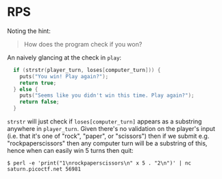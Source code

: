 # RPS

Noting the hint:

> How does the program check if you won?

An naively glancing at the check in `play`:

``` c
  if (strstr(player_turn, loses[computer_turn])) {
    puts("You win! Play again?");
    return true;
  } else {
    puts("Seems like you didn't win this time. Play again?");
    return false;
  }
```

`strstr` will just check if `loses[computer_turn]` appears as a substring
anywhere in `player_turn`. Given there's no validation on the player's input
(i.e. that it's one of "rock", "paper", or "scissors") then if we submit e.g.
"rockpaperscissors" then any computer turn will be a substring of this, hence
when can easily win 5 turns then quit:

``` console
$ perl -e 'print("1\nrockpaperscissors\n" x 5 . "2\n")' | nc saturn.picoctf.net 56981
```
